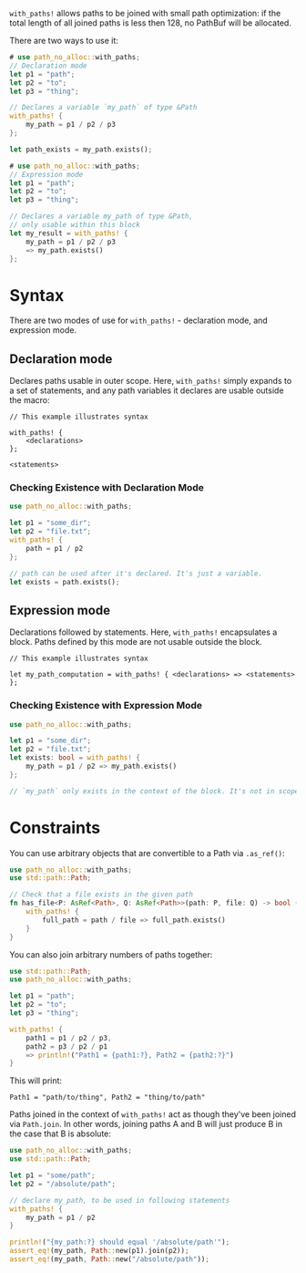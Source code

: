 `with_paths!` allows paths to be joined with small path optimization: if the
total length of all joined paths is less then 128, no PathBuf will be allocated.

There are two ways to use it:

```rust
# use path_no_alloc::with_paths;
// Declaration mode
let p1 = "path";
let p2 = "to";
let p3 = "thing";

// Declares a variable `my_path` of type &Path
with_paths! {
    my_path = p1 / p2 / p3
};

let path_exists = my_path.exists();
```

```rust
# use path_no_alloc::with_paths;
// Expression mode
let p1 = "path";
let p2 = "to";
let p3 = "thing";

// Declares a variable my_path of type &Path,
// only usable within this block
let my_result = with_paths! {
    my_path = p1 / p2 / p3
    => my_path.exists()
};
```

# Syntax

There are two modes of use for `with_paths!` - declaration
mode, and expression mode.

## Declaration mode

Declares paths usable in outer scope. Here, `with_paths!` simply expands to a
set of statements, and any path variables it declares are usable outside the
macro:

```rust,compile_fail
// This example illustrates syntax

with_paths! {
    <declarations>
};

<statements>
```

### Checking Existence with Declaration Mode

```rust
use path_no_alloc::with_paths;

let p1 = "some_dir";
let p2 = "file.txt";
with_paths! {
    path = p1 / p2
};

// path can be used after it's declared. It's just a variable.
let exists = path.exists();
```

## Expression mode

Declarations followed by statements. Here, `with_paths!` encapsulates a block.
Paths defined by this mode are not usable outside the block.

```rust,compile_fail
// This example illustrates syntax

let my_path_computation = with_paths! { <declarations> => <statements> };
```

### Checking Existence with Expression Mode

```rust
use path_no_alloc::with_paths;

let p1 = "some_dir";
let p2 = "file.txt";
let exists: bool = with_paths! {
    my_path = p1 / p2 => my_path.exists()
};

// `my_path` only exists in the context of the block. It's not in scope anymore.
```

# Constraints

You can use arbitrary objects that are convertible to a Path via `.as_ref()`:

```rust
use path_no_alloc::with_paths;
use std::path::Path;

// Check that a file exists in the given path
fn has_file<P: AsRef<Path>, Q: AsRef<Path>>(path: P, file: Q) -> bool {
    with_paths! {
        full_path = path / file => full_path.exists()
    }
}
```

You can also join arbitrary numbers of paths together:

```rust
use std::path::Path;
use path_no_alloc::with_paths;

let p1 = "path";
let p2 = "to";
let p3 = "thing";

with_paths! {
    path1 = p1 / p2 / p3,
    path2 = p3 / p2 / p1
    => println!("Path1 = {path1:?}, Path2 = {path2:?}")
}
```

This will print:

```output
Path1 = "path/to/thing", Path2 = "thing/to/path"
```

Paths joined in the context of `with_paths!` act as though they've been joined
via `Path.join`. In other words, joining paths A and B will just produce B in
the case that B is absolute:

```rust
use path_no_alloc::with_paths;
use std::path::Path;

let p1 = "some/path";
let p2 = "/absolute/path";

// declare my_path, to be used in following statements
with_paths! {
    my_path = p1 / p2
}

println!("{my_path:?} should equal '/absolute/path'");
assert_eq!(my_path, Path::new(p1).join(p2));
assert_eq!(my_path, Path::new("/absolute/path"));
```
